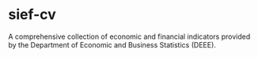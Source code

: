 # sief-cv
A comprehensive collection of economic and financial indicators provided by the Department of Economic and Business Statistics (DEEE).

